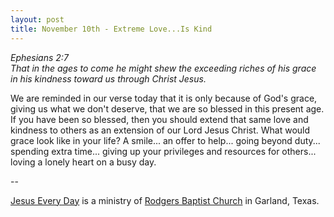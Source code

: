 ```yaml
---
layout: post
title: November 10th - Extreme Love...Is Kind
---
```


_Ephesians 2:7  
That in the ages to come he might shew the exceeding riches of his
grace in his kindness toward us through Christ Jesus._

We are reminded in our verse today that it is only because of God's
grace, giving us what we don't deserve, that we are so blessed in this
present age. If you have been so blessed, then you should extend that
same love and kindness to others as an extension of our Lord Jesus
Christ. What would grace look like in your life? A smile... an offer
to help... going beyond duty... spending extra time... giving up your
privileges and resources for others... loving a lonely heart on a busy
day.

 --

<a href=http://jesuseveryday.net>Jesus Every Day</a> is a ministry of <a href=http://rodgersbaptist.net>Rodgers Baptist Church</a> in Garland, Texas.
